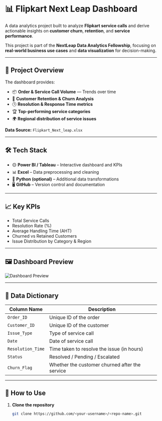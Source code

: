 # 📊 Flipkart Next Leap Dashboard

A data analytics project built to analyze **Flipkart service calls** and derive actionable insights on **customer churn**, **retention**, and **service performance**.

This project is part of the **NextLeap Data Analytics Fellowship**, focusing on **real-world business use cases** and **data visualization** for decision-making.

---

## 🧾 Project Overview

The dashboard provides:
- 📦 **Order & Service Call Volume** — Trends over time  
- 🧍 **Customer Retention & Churn Analysis**  
- 🕒 **Resolution & Response Time metrics**  
- 🏆 **Top-performing service categories**  
- 🌍 **Regional distribution of service issues**

**Data Source:** `Flipkart_Next_leap.xlsx`

---

## 🛠️ Tech Stack

- 🟡 **Power BI / Tableau** – Interactive dashboard and KPIs  
- 📊 **Excel** – Data preprocessing and cleaning  
- 🐍 **Python (optional)** – Additional data transformations  
- 🖥️ **GitHub** – Version control and documentation

---

## 📈 Key KPIs

- Total Service Calls  
- Resolution Rate (%)  
- Average Handling Time (AHT)  
- Churned vs Retained Customers  
- Issue Distribution by Category & Region

---

## 🖼️ Dashboard Preview

![Dashboard Preview](https://raw.githubusercontent.com/your-username/your-repo-name/main/assets/dashboard.png)



---

## 🧮 Data Dictionary

| Column Name           | Description                                     |
|-----------------------|-------------------------------------------------|
| `Order_ID`            | Unique ID of the order                          |
| `Customer_ID`         | Unique ID of the customer                       |
| `Issue_Type`          | Type of service call                            |
| `Date`                | Date of service call                            |
| `Resolution_Time`     | Time taken to resolve the issue (in hours)      |
| `Status`              | Resolved / Pending / Escalated                  |
| `Churn_Flag`          | Whether the customer churned after the service  |

---

## 🚀 How to Use

1. **Clone the repository**
   ```bash
   git clone https://github.com/<your-username>/<repo-name>.git
